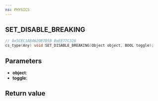 ```yaml
---
ns: PHYSICS
---
```

## SET_DISABLE_BREAKING

```c
// 0x5CEC1A84620E7D5B 0xEE77C326
cs_type(Any) void SET_DISABLE_BREAKING(Object object, BOOL toggle);
```

## Parameters
* **object**: 
* **toggle**: 

## Return value
